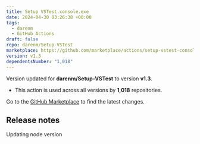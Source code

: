 ```yaml
---
title: Setup VSTest.console.exe
date: 2024-04-30 03:26:38 +00:00
tags:
  - darenm
  - GitHub Actions
draft: false
repo: darenm/Setup-VSTest
marketplace: https://github.com/marketplace/actions/setup-vstest-console-exe
version: v1.3
dependentsNumber: "1,018"
---
```



Version updated for **darenm/Setup-VSTest** to version **v1.3**.
- This action is used across all versions by **1,018** repositories.

Go to the [GitHub Marketplace](https://github.com/marketplace/actions/setup-vstest-console-exe) to find the latest changes.

## Release notes

Updating node version
